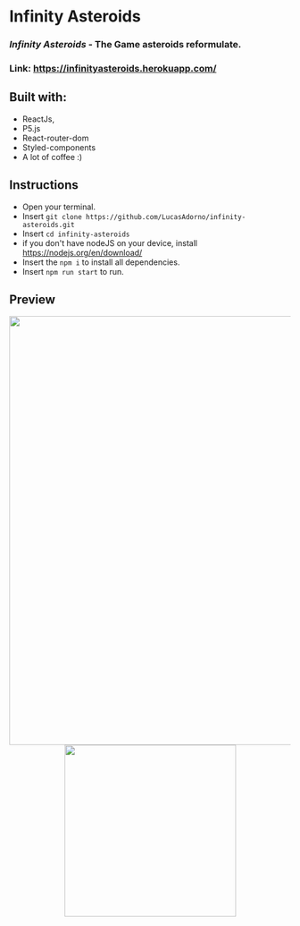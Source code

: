 # Infinity Asteroids

### _Infinity Asteroids_ - The Game asteroids reformulate.
### Link: https://infinityasteroids.herokuapp.com/

## Built with:
- ReactJs,
- P5.js
- React-router-dom
- Styled-components
- A lot of coffee :)

## Instructions
- Open your terminal.
- Insert `git clone https://github.com/LucasAdorno/infinity-asteroids.git`
- Insert `cd infinity-asteroids`
- if you don't have nodeJS on your device, install https://nodejs.org/en/download/
- Insert the `npm i` to install all dependencies.
- Insert `npm run start` to run.


## Preview

<div align="center">
  <img src="src/assets/desktop.png" width="767">
  <img src="src/assets/mobile.png" width="307">
</div>
